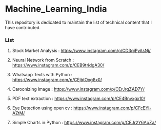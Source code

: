 # Machine_Learning_India
This repository is dedicated to maintain the list of technical content that I have contributed. 

### List
  
  1. Stock Market Analysis : https://www.instagram.com/p/CD3qjPyAsNj/
  
  2. Neural Network from Scratch : https://www.instagram.com/p/CEB9t4dgA30/
  
  3. Whatsapp Texts with Python : https://www.instagram.com/p/CEjbtOxg8x0/
  
  4. Caroonizing Image : https://www.instagram.com/p/CErJrqZAD7Y/
  
  5. PDF text extraction : https://www.instagram.com/p/CE4Bnvxgx10/
  
  6. Eye Detection using open cv : https://www.instagram.com/p/CFcEYl-AZtM/
  
  7. Simple Charts in Python : https://www.instagram.com/p/CEJr2Y6AoZa/
  
  
